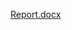 [Report.docx](https://github.com/BhavanaChelpur/stepin_Employee-Management-System/files/7131087/Report.docx)

